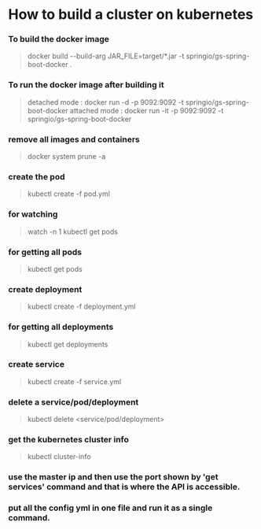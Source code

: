 # How to build a cluster on kubernetes

### To build the docker image
> docker build --build-arg JAR_FILE=target/*.jar -t springio/gs-spring-boot-docker .

### To run the docker image after building it
> detached mode : docker run -d -p 9092:9092 -t springio/gs-spring-boot-docker
> attached mode : docker run -it -p 9092:9092 -t springio/gs-spring-boot-docker

### remove all images and containers
> docker system prune -a

### create the pod
> kubectl create -f pod.yml

### for watching
> watch -n 1 kubectl get pods

### for getting all pods
> kubectl get pods

### create deployment
> kubectl create -f deployment.yml

### for getting all deployments
> kubectl get deployments

### create service
> kubectl create -f service.yml

### delete a service/pod/deployment
> kubectl delete <service/pod/deployment> <name>

### get the kubernetes cluster info
> kubectl cluster-info

### use the master ip and then use the port shown by 'get services' command and that is where the API is accessible.

### put all the config yml in one file and run it as a single command.
